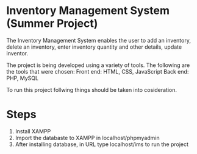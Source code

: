 # Inventory Management System (Summer Project)

The Inventory Management System enables the user to add an inventory, delete an inventory, enter inventory quantity and other 
details, update inventor.

The project is being developed using a variety of tools. The following are the tools that 
were chosen:
  Front end: HTML, CSS, JavaScript
  Back end: PHP, MySQL

To run this project follwing things should be taken into cosideration.

# Steps
1. Install XAMPP 
2. Import the databaste to XAMPP in localhost/phpmyadmin 
3. After installing database, in URL type localhost/ims to run the project
